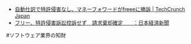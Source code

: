 
- [自動仕訳で特許侵害なし、マネーフォワードがfreeeに勝訴 | TechCrunch Japan](http://jp.techcrunch.com/2017/07/27/freee-mf-lawsuit/)
- [フリー、特許侵害訴訟控訴せず　請求棄却確定　　：日本経済新聞](https://www.nikkei.com/article/DGXLZO1992960011082017TJC000/)

#ソフトウェア業界の知財